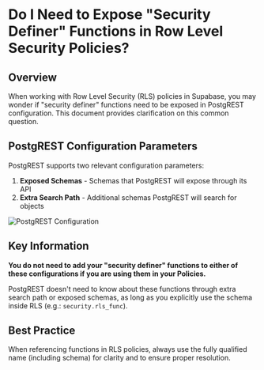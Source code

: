 # Do I Need to Expose "Security Definer" Functions in Row Level Security Policies?

## Overview

When working with Row Level Security (RLS) policies in Supabase, you may wonder if "security definer" functions need to be exposed in PostgREST configuration. This document provides clarification on this common question.

## PostgREST Configuration Parameters

PostgREST supports two relevant configuration parameters:

1. **Exposed Schemas** - Schemas that PostgREST will expose through its API
2. **Extra Search Path** - Additional schemas PostgREST will search for objects

![PostgREST Configuration](https://supabase.com/docs/img/troubleshooting/d756aeb0-515f-425d-b737-75a935935b73.png)

## Key Information

**You do not need to add your "security definer" functions to either of these configurations if you are using them in your Policies.**

PostgREST doesn't need to know about these functions through extra search path or exposed schemas, as long as you explicitly use the schema inside RLS (e.g.: `security.rls_func`).

## Best Practice

When referencing functions in RLS policies, always use the fully qualified name (including schema) for clarity and to ensure proper resolution.